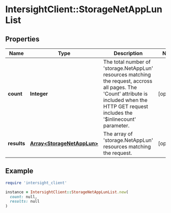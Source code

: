 # IntersightClient::StorageNetAppLunList

## Properties

| Name | Type | Description | Notes |
| ---- | ---- | ----------- | ----- |
| **count** | **Integer** | The total number of &#39;storage.NetAppLun&#39; resources matching the request, accross all pages. The &#39;Count&#39; attribute is included when the HTTP GET request includes the &#39;$inlinecount&#39; parameter. | [optional] |
| **results** | [**Array&lt;StorageNetAppLun&gt;**](StorageNetAppLun.md) | The array of &#39;storage.NetAppLun&#39; resources matching the request. | [optional] |

## Example

```ruby
require 'intersight_client'

instance = IntersightClient::StorageNetAppLunList.new(
  count: null,
  results: null
)
```

